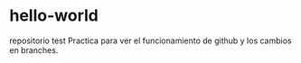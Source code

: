 # hello-world
repositorio test
Practica para ver el funcionamiento de github y los cambios en branches.
